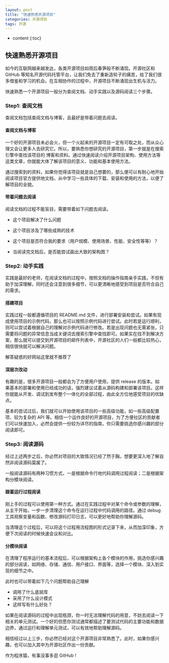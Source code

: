 ```yaml
---
layout: post
title: "快速熟悉开源项目"
categories: 开源项目
tags: 开源
---
```


* content
{:toc}


## 快速熟悉开源项目

如今的互联网越来越发达，各类开源项目如雨后春笋般不断涌现。开源社区和 GitHub 等知名开源代码托管平台，让我们免去了重新造轮子的痛苦，给了我们很多借鉴和学习的机会。在互相协作的过程中，开源项目不断涌现出生机与活力。

快速熟悉一个开源项目一般分为查阅文档、动手实践以及源码阅读三个步骤。

<!--more-->

### Step1: 查阅文档

查阅文档包括查阅文档与博客，且最好是带着问题去阅读。

#### 查阅文档与博客

一个好的开源项目未必会火，但一个火起来的开源项目一定有可取之处，而从众心理又会让更多人去研究它。所以，要熟悉你想研究的开源项目，第一步就是在搜索引擎中查找该项目的 博客和资料。通过快速阅读介绍开源项目架构、使用方法等这类文章，你就能大体了解该项目的意义、功能和基本使用方法。

通过搜索到的资料，如果你觉得该项目就是自己想要的，那么便可以有耐心地开始阅读项目官方提供地文档，从中学习一些具体的下载、安装和使用的方法，以便了解项目的全貌。

#### 带着问题去阅读

阅读文档的过程不能盲目，需要带着如下问题去阅读。

- 这个项目解决了什么问题

- 这个项目涉及了哪些成熟的技术
- 这个项目是否符合我的要求（用户规模、使用场景、性能、安全性等等）？
- 当阅读完文档后，是否能尝试画出大致的架构图？

### Step2: 动手实践

实践是最好的老师，在阅读文档的过程中，按照文档的操作指南亲手实践，不但有助于加深理解，同时还会注意到很多细节，可以更清晰地感受到项目是否符合自己的需求。

#### 搭建项目

实践过程一般都遵循项目的 README.md 文件，进行部署安装和尝试。如果有现成使用项目的示例代码，那么也可以按照示例代码进行尝试。此时若是运行顺利，则可以尝试着根据自己的理解对示例代码进行修改。若是出现问题也无需紧张，只需要将问题的异常信息当成关键词去搜索引擎中查找即可。如果实在找不到解决方案，那么就可以提交到开源项目的邮件列表中，开源社区的人们一般都比较热心，相信很快就可以解决问题。

解答疑惑的好网站这里就不推荐了

#### 深层次改动

有趣的是，很多开源项目一般都会为了方便用户使用，提供 release 的版本。如果基本的部署和使用已经成功的话，强烈建议试着从源码构建和部署该项目。这样你就能从开发、调试到发布整个一体化的全部过程，由此全方位地感受项目的优缺点。

基本的尝试过后，我们就可以开始使用该项目的一些高级功能，如一些高级配置项、较为复杂的 API 等。相信一个运作良好的开源项目，为了方便社区的贡献者们可以快速加入，必然会提供一份较为详尽的指南，你只需要挑选你感兴趣的部分阅读即可。

### Step3: 阅读源码

经过上述两步之后，你必然对项目的大致情况已经了然于胸，想要更深入地了解自然非阅读源码莫属了。

一般阅读源码有两种习惯方式，一是根据命令行地代码调用过程阅读；二是根据架构分模块阅读。

#### 跟着运行过程阅读

刚上手的过程可以使用第一种方式。通过在实践过程中对某个命令或参数的理解，从主干开始，一步一步清理这个命令在运行过程中代码调用的路径。通过 debug 工具观察变量和函数、修改源码打印日志，可以更好地帮助你理解源码。

当清理这个过程后，可以将这个过程用流程图的形式记录下来，从而加深印象，方便下次阅读的时候快速会议和对比。

#### 分模块阅读

在清理了程序运行的基本流程后，可以根据架构上各个模块的作用，挑选你感兴趣的部分阅读，如网络、存储、通信、用户接口、界面等，选择一个模块、深入到实现的细节之中。

此时也可以带着如下几个问题帮助自己理解

- 调用了什么底层库
- 采用了什么设计模式
- 这样写有什么好处？

如果在阅读源码的过程中出现瓶颈，你一时无法理解代码的用意，不妨去阅读一下相关的单元测试。一个好的但愿你测试通常都描述了要测试代码的主要功能和数据边界，通过运行和理解单元测试，可以有效地帮助理解源码。

相信经过以上三步，你必然已经对这个开源项目非常熟悉了。此时，如果你感兴趣，也可以加入其中为开源社区作出一份贡献。

作为程序猿，有事没事多逛 GitHub !

